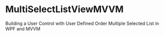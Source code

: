 # MultiSelectListViewMVVM
Building a User Control with User Defined Order Multiple Selected List in WPF and MVVM
